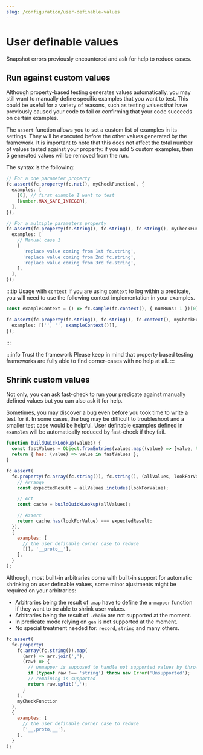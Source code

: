 ```yaml
---
slug: /configuration/user-definable-values
---
```


# User definable values

Snapshot errors previously encountered and ask for help to reduce cases.

## Run against custom values

Although property-based testing generates values automatically, you may still want to manually define specific examples that you want to test. This could be useful for a variety of reasons, such as testing values that have previously caused your code to fail or confirming that your code succeeds on certain examples.

The `assert` function allows you to set a custom list of examples in its settings. They will be executed before the other values generated by the framework. It is important to note that this does not affect the total number of values tested against your property: if you add 5 custom examples, then 5 generated values will be removed from the run.

The syntax is the following:

```ts
// For a one parameter property
fc.assert(fc.property(fc.nat(), myCheckFunction), {
  examples: [
    [0], // first example I want to test
    [Number.MAX_SAFE_INTEGER],
  ],
});

// For a multiple parameters property
fc.assert(fc.property(fc.string(), fc.string(), fc.string(), myCheckFunction), {
  examples: [
    // Manual case 1
    [
      'replace value coming from 1st fc.string',
      'replace value coming from 2nd fc.string',
      'replace value coming from 3rd fc.string',
    ],
  ],
});
```

:::tip Usage with `context`
If you are using `context` to log within a predicate, you will need to use the following context implementation in your examples.

```ts
const exampleContext = () => fc.sample(fc.context(), { numRuns: 1 })[0];

fc.assert(fc.property(fc.string(), fc.string(), fc.context(), myCheckFunction), {
  examples: [['', '', exampleContext()]],
});
```

:::

:::info Trust the framework
Please keep in mind that property based testing frameworks are fully able to find corner-cases with no help at all.
:::

## Shrink custom values

Not only, you can ask fast-check to run your predicate against manually defined values but you can also ask it for help.

Sometimes, you may discover a bug even before you took time to write a test for it. In some cases, the bug may be difficult to troubleshoot and a smaller test case would be helpful. User definable examples defined in `examples` will be automatically reduced by fast-check if they fail.

```js
function buildQuickLookup(values) {
  const fastValues = Object.fromEntries(values.map((value) => [value, true]));
  return { has: (value) => value in fastValues };
}

fc.assert(
  fc.property(fc.array(fc.string()), fc.string(), (allValues, lookForValue) => {
    // Arrange
    const expectedResult = allValues.includes(lookForValue);

    // Act
    const cache = buildQuickLookup(allValues);

    // Assert
    return cache.has(lookForValue) === expectedResult;
  }),
  {
    examples: [
      // the user definable corner case to reduce
      [[], '__proto__'],
    ],
  }
);
```

Although, most built-in arbitraries come with built-in support for automatic shrinking on user definable values, some minor ajustments might be required on your arbitraries:

- Arbitraries being the result of `.map` have to define the `unmapper` function if they want to be able to shrink user values.
- Arbitraries being the result of `.chain` are not supported at the moment.
- In predicate mode relying on `gen` is not supported at the moment.
- No special treatment needed for: `record`, `string` and many others.

```js
fc.assert(
  fc.property(
    fc.array(fc.string()).map(
      (arr) => arr.join(','),
      (raw) => {
        // unmapper is supposed to handle not supported values by throwing
        if (typeof raw !== 'string') throw new Error('Unsupported');
        // remaining is supported
        return raw.split(',');
      }
    ),
    myCheckFunction
  ),
  {
    examples: [
      // the user definable corner case to reduce
      ['__,proto,__'],
    ],
  }
);
```
